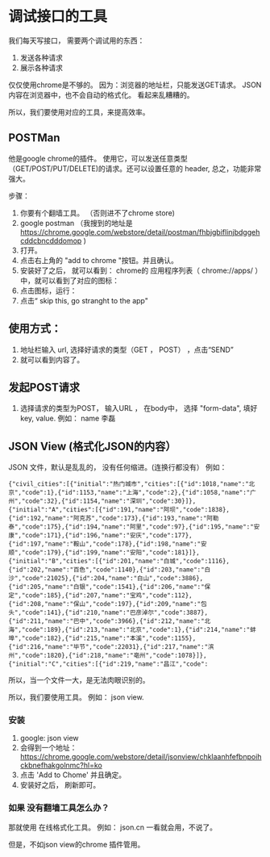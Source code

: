 # 调试接口的工具

我们每天写接口， 需要两个调试用的东西：

1. 发送各种请求
2. 展示各种请求

仅仅使用chrome是不够的。 因为：浏览器的地址栏，只能发送GET请求。
JSON内容在浏览器中，也不会自动的格式化。 看起来乱糟糟的。

所以，我们要使用对应的工具，来提高效率。

## POSTMan

他是google chrome的插件。 使用它，可以发送任意类型（GET/POST/PUT/DELETE)的请求。还可以设置任意的
header, 总之，功能非常强大。

步骤：

1. 你要有个翻墙工具。 （否则进不了chrome store)
2. google postman （我搜到的地址是 https://chrome.google.com/webstore/detail/postman/fhbjgbiflinjbdggehcddcbncdddomop )
3. 打开。
4. 点击右上角的 "add to chrome "按钮。并且确认。
5. 安装好了之后， 就可以看到： chrome的 应用程序列表（  chrome://apps/ ） 中，就可以看到了对应的图标：
6. 点击图标，运行：
7. 点击“ skip this, go stranght to the app"

## 使用方式：

1. 地址栏输入 url, 选择好请求的类型（GET  ， POST） ，点击“SEND”
2. 就可以看到内容了。


## 发起POST请求

1. 选择请求的类型为POST， 输入URL ，
在body中， 选择 "form-data", 填好 key, value. 例如： name  李磊

## JSON View (格式化JSON的内容）

JSON 文件，默认是乱乱的， 没有任何缩进。(连换行都没有）  例如：

```
{"civil_cities":[{"initial":"热门城市","cities":[{"id":1018,"name":"北京","code":1},{"id":1153,"name":"上海","code":2},{"id":1058,"name":"广州","code":32},{"id":1154,"name":"深圳","code":30}]},{"initial":"A","cities":[{"id":191,"name":"阿坝","code":1838},{"id":192,"name":"阿克苏","code":173},{"id":193,"name":"阿勒泰","code":175},{"id":194,"name":"阿里","code":97},{"id":195,"name":"安康","code":171},{"id":196,"name":"安庆","code":177},{"id":197,"name":"鞍山","code":178},{"id":198,"name":"安顺","code":179},{"id":199,"name":"安阳","code":181}]},{"initial":"B","cities":[{"id":201,"name":"白城","code":1116},{"id":202,"name":"百色","code":1140},{"id":203,"name":"白沙","code":21025},{"id":204,"name":"白山","code":3886},{"id":205,"name":"白银","code":1541},{"id":206,"name":"保定","code":185},{"id":207,"name":"宝鸡","code":112},{"id":208,"name":"保山","code":197},{"id":209,"name":"包头","code":141},{"id":210,"name":"巴彦淖尔","code":3887},{"id":211,"name":"巴中","code":3966},{"id":212,"name":"北海","code":189},{"id":213,"name":"北京","code":1},{"id":214,"name":"蚌埠","code":182},{"id":215,"name":"本溪","code":1155},{"id":216,"name":"毕节","code":22031},{"id":217,"name":"滨州","code":1820},{"id":218,"name":"亳州","code":1078}]},{"initial":"C","cities":[{"id":219,"name":"昌江","code":
```

所以，当一个文件一大，是无法肉眼识别的。

所以，我们要使用工具。 例如： json view.

### 安装

1. google:  json view
2. 会得到一个地址： https://chrome.google.com/webstore/detail/jsonview/chklaanhfefbnpoihckbnefhakgolnmc?hl=ko
3. 点击 'Add to Chome' 并且确定。
4. 安装好之后， 刷新即可。

### 如果 没有翻墙工具怎么办？

那就使用 在线格式化工具。 例如： json.cn 一看就会用，不说了。

但是，不如json view的chrome 插件管用。
